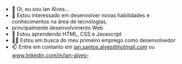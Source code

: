 - 👋 Oi, eu sou Ian Alves...
- 👀 Estou interessado em desenvolver novas habilidades e conhecimentos na área de tecnologias, 
- principalmente desenvolvimento Web
- 🌱 Estou aprendendo HTML, CSS e Javascript
- 👨‍💻 Estou em busca do meu primeiro emprego como desenvolvedor
- 📫 Entre em contanto em ian.santos.alves@hotmail.com ou www.linkedin.com/in/ian-alves-

<!---
ialvs/ialvs is a ✨ special ✨ repository because its `README.md` (this file) appears on your GitHub profile.
You can click the Preview link to take a look at your changes.
--->
